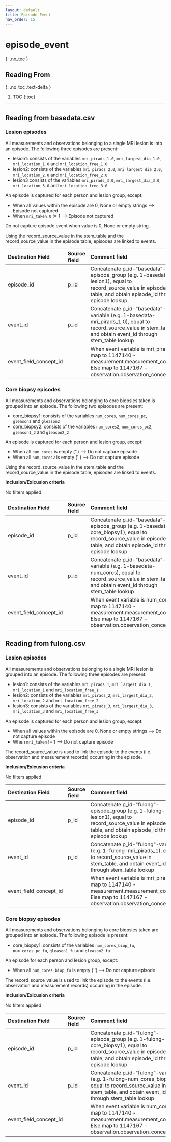 ```yaml
---
layout: default
title: Episode Event
nav_order: 15
---
```


# episode_event
{: .no_toc }

## Reading From
{: .no_toc .text-delta }

1. TOC
{:toc}

---

## Reading from basedata.csv

### Lesion episodes

All measurements and observations belonging to a single MRI lesion is into an episode. The following three episodes are present:
- lesion1: consists of the variables `mri_pirads_1.0`, `mri_largest_dia_1.0`, `mri_location_1.0` and `mri_location_free_1.0`
- lesion2: consists of the variables `mri_pirads_2.0`, `mri_largest_dia_2.0`, `mri_location_2.0` and `mri_location_free_2.0`
- lesion3 consists of the variables `mri_pirads_3.0`, `mri_largest_dia_3.0`, `mri_location_3.0` and `mri_location_free_3.0`

An episode is captured for each person and lesion group, except:
- When all values within the episode are 0, None or empty strings --> Episode not captured
- When `mri_taken.0` != 1 --> Episode not captured

Do not capture episode event when value is 0, None or empty string.

Using the record_source_value in the stem_table and the record_source_value in the episode table, episodes are linked to events. 

| Destination Field      | Source field | Comment field                                                                                                                                                    |
|:-----------------------|:-------------|:-----------------------------------------------------------------------------------------------------------------------------------------------------------------|
| episode_id             | p_id         | Concatenate p_id-"basedata"-episode_group (e.g. 1-basedata-lesion1), equal to record_source_value in episode table, and obtain episode_id through episode lookup |
| event_id               | p_id         | Concatenate p_id-"basedata"-variable (e.g. 1-basedata-mri_pirads_1.0), equal to record_source_value in stem_table, and obtain event_id through stem_table lookup |
| event_field_concept_id |              | When event variable is mri_pirads\*, map to 1147140 - measurement.measurement_concept <br> Else map to 1147167 - observation.observation_concept_id              |

### Core biopsy episodes

All measurements and observations belonging to core biopsies taken is grouped into an episode. The following two episodes are present:
- core_biopsy1: consists of the variables `num_cores`, `num_cores_pc`, `gleason1` and `gleason2`
- core_biopsy2: consists of the variables `num_cores2`, `num_cores_pc2`, `gleason1_2` and `gleason2_2`

An episode is captured for each person and lesion group, except:
- When all `num_cores` is empty ('') --> Do not capture episode
- When all `num_cores2` is empty ('') --> Do not capture episode

Using the record_source_value in the stem_table and the record_source_value in the episode table, episodes are linked to events.

**Inclusion/Exlcusion criteria**

No filters applied

| Destination Field      | Source field | Comment field                                                                                                                                                         |
|:-----------------------|:-------------|:----------------------------------------------------------------------------------------------------------------------------------------------------------------------|
| episode_id             | p_id         | Concatenate p_id-"basedata"-episode_group (e.g. 1-basedata-core_biopsy1), equal to record_source_value in episode table, and obtain episode_id through episode lookup |
| event_id               | p_id         | Concatenate p_id-"basedata"-variable (e.g. 1-basedata-num_cores), equal to record_source_value in stem_table, and obtain event_id through stem_table lookup           |
| event_field_concept_id |              | When event variable is num_cores\*, map to 1147140 - measurement.measurement_concept <br> Else map to 1147167 - observation.observation_concept_id                    |

## Reading from fulong.csv

### Lesion episodes

All measurements and observations belonging to a single MRI lesion is grouped into an episode. The following three episodes are present:
- lesion1: consists of the variables `mri_pirads_1`, `mri_largest_dia_1`, `mri_location_1` and `mri_location_free_1`
- lesion2: consists of the variables `mri_pirads_2`, `mri_largest_dia_2`, `mri_location_2` and `mri_location_free_2`
- lesion3: consists of the variables `mri_pirads_3`, `mri_largest_dia_3`, `mri_location_3` and `mri_location_free_3`

An episode is captured for each person and lesion group, except:
- When all values within the episode are 0, None or empty strings --> Do not capture episode
- When `mri_taken` != 1 --> Do not capture episode

The record_source_value is used to link the episode to the events (i.e. observation and measurement records) occurring in the episode.

**Inclusion/Exlcusion criteria**

No filters applied

| Destination Field      | Source field | Comment field                                                                                                                                                |
|:-----------------------|:-------------|:-------------------------------------------------------------------------------------------------------------------------------------------------------------|
| episode_id             | p_id         | Concatenate p_id-"fulong"-episode_group (e.g. 1-fulong-lesion1), equal to record_source_value in episode table, and obtain episode_id through episode lookup |
| event_id               | p_id         | Concatenate p_id-"fulong"-variable (e.g. 1-fulong-mri_pirads_1), equal to record_source_value in stem_table, and obtain event_id through stem_table lookup   |
| event_field_concept_id |              | When event variable is mri_pirads\*, map to 1147140 - measurement.measurement_concept <br> Else map to 1147167 - observation.observation_concept_id          |


### Core biopsy episodes

All measurements and observations belonging to core biopsies taken are grouped into an episode. The following episode is present:
- core_biopsy1: consists of the variables `num_cores_biop_fu`, `num_cores_pc_fu`, `gleason1_fu` and `gleason2_fu`

An episode for each person and lesion group, except:
- When all `num_cores_biop_fu` is empty ('') --> Do not capture episode

The record_source_value is used to link the episode to the events (i.e. observation and measurement records) occurring in the episode.

**Inclusion/Exlcusion criteria**

No filters applied

| Destination Field      | Source field | Comment field                                                                                                                                                     |
|:-----------------------|:-------------|:------------------------------------------------------------------------------------------------------------------------------------------------------------------|
| episode_id             | p_id         | Concatenate p_id-"fulong"-episode_group (e.g. 1-fulong-core_biopsy1), equal to record_source_value in episode table, and obtain episode_id through episode lookup |
| event_id               | p_id         | Concatenate p_id-"fulong"-variable (e.g. 1-fulong-num_cores_biop_fu), equal to record_source_value in stem_table, and obtain event_id through stem_table lookup   |
| event_field_concept_id |              | When event variable is num_cores\*, map to 1147140 - measurement.measurement_concept <br> Else map to 1147167 - observation.observation_concept_id                |

